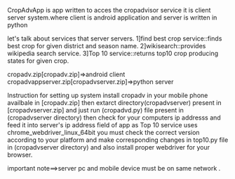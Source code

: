 CropAdvApp is app written to acces the cropadvisor service 
it is client server system.where client is android application
and server is written in python

let's  talk about services that server servers.
1]find best crop service::finds best crop for given district and season name.
2]wikisearch::provides wikipedia search service.
3]Top 10 service::returns top10 crop producing states for given crop.

cropadv.zip[cropadv.zip]=>android client 
cropadvappserver.zip[cropadvserver.zip]=>python server

Instruction for setting up system
install cropadv in your mobile phone availbale in [cropadv.zip]
then extarct directory(cropadvserver) present in [cropadvserver.zip]
and just run (cropadvd.py) file present in (cropadvserver directory)
then check for your computers ip addresss and feed it into server's  ip address field
of app
as Top 10 service uses chrome_webdriver_linux_64bit  you must check 
the correct version according to your platform and make corresponding changes in top10.py file in 
(cropadvserver directory) and also install proper webdriver for your browser.

important note==>server pc and mobile device must be on same network .
